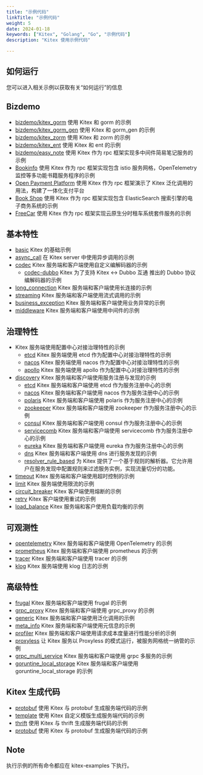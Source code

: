 ```yaml
---
title: "示例代码"
linkTitle: "示例代码"
weight: 5
date: 2024-01-18
keywords: ["Kitex", "Golang", "Go", "示例代码"]
description: "Kitex 使用示例代码"

---
```


## 如何运行

您可以进入相关示例以获取有关“如何运行”的信息

## Bizdemo

- [bizdemo/kitex_gorm](https://github.com/cloudwego/kitex-examples/tree/main/bizdemo/kitex_gorm) 使用 Kitex 和 gorm 的示例
- [bizdemo/kitex_gorm_gen](https://github.com/cloudwego/kitex-examples/tree/main/bizdemo/kitex_gorm_gen) 使用 Kitex 和 gorm_gen 的示例
- [bizdemo/kitex_zorm](https://github.com/cloudwego/kitex-examples/tree/main/bizdemo/kitex_zorm) 使用 Kitex 和 zorm 的示例
- [bizdemo/kitex_ent](https://github.com/cloudwego/kitex-examples/tree/main/bizdemo/kitex_ent) 使用 Kitex 和 ent 的示例
- [bizdemo/easy_note](https://github.com/cloudwego/kitex-examples/tree/main/bizdemo/easy_note) 使用 Kitex 作为 rpc 框架实现多中间件简易笔记服务的示例
- [Bookinfo](https://github.com/cloudwego/biz-demo/tree/main/bookinfo) 使用 Kitex 作为 rpc 框架实现包含 istio 服务网格，OpenTelemetry 监控等多功能书籍服务程序的示例
- [Open Payment Platform](https://github.com/cloudwego/biz-demo/tree/main/open-payment-platform) 使用 Kitex 作为 rpc 框架演示了 Kitex 泛化调用的用法，构建了一体化支付平台
- [Book Shop](https://github.com/cloudwego/biz-demo/tree/main/book-shop) 使用 Kitex 作为 rpc 框架实现包含 ElasticSearch 搜索引擎的电子商务系统的示例
- [FreeCar](https://github.com/CyanAsterisk/FreeCar) 使用 Kitex 作为 rpc 框架实现云原生分时租车系统套件服务的示例

## 基本特性

- [basic](https://github.com/cloudwego/kitex-examples/tree/main/basic) Kitex 的基础示例
- [async_call](https://github.com/cloudwego/kitex-examples/tree/main/async_call) 在 Kitex server 中使用异步调用的示例
- [codec](https://github.com/cloudwego/kitex-examples/tree/main/codec) Kitex 服务端和客户端使用自定义编解码器的示例
  - [codec-dubbo](https://github.com/kitex-contrib/codec-dubbo/tree/main/samples/helloworld) Kitex 为了支持 Kitex <-> Dubbo 互通 推出的 Dubbo 协议编解码器的示例
- [long_connection](https://github.com/cloudwego/kitex-examples/tree/main/longconnection) Kitex 服务端和客户端使用长连接的示例
- [streaming](https://github.com/cloudwego/kitex-examples/tree/main/streaming) Kitex 服务端和客户端使用流式调用的示例
- [business_exception](https://github.com/cloudwego/kitex-examples/tree/main/business_exception) Kitex 服务端和客户端使用业务异常的示例
- [middleware](https://github.com/cloudwego/kitex-examples/tree/main/middleware) Kitex 服务端和客户端使用中间件的示例

## 治理特性

- Kitex 服务端使用配置中心对接治理特性的示例
  - [etcd](https://github.com/kitex-contrib/config-etcd/tree/main/example) Kitex 服务端使用 etcd 作为配置中心对接治理特性的示例
  - [nacos](https://github.com/kitex-contrib/config-nacos/tree/main/example) Kitex 服务端使用 nacos 作为配置中心对接治理特性的示例
  - [apollo](https://github.com/kitex-contrib/config-apollo/tree/main/example) Kitex 服务端使用 apollo 作为配置中心对接治理特性的示例
- [discovery](https://github.com/cloudwego/kitex-examples/tree/main/discovery) Kitex 服务端和客户端使用服务注册与发现的示例
  - [etcd](https://github.com/kitex-contrib/registry-etcd/tree/main/example) Kitex 服务端和客户端使用 etcd 作为服务注册中心的示例
  - [nacos](https://github.com/kitex-contrib/registry-nacos/tree/main/example) Kitex 服务端和客户端使用 nacos 作为服务注册中心的示例
  - [polaris](https://github.com/kitex-contrib/registry-polaris/tree/main/example) Kitex 服务端和客户端使用 polaris 作为服务注册中心的示例
  - [zookeeper](https://github.com/kitex-contrib/registry-zookeeper) Kitex 服务端和客户端使用 zookeeper 作为服务注册中心的示例
  - [consul](https://github.com/kitex-contrib/registry-consul/tree/main/example) Kitex 服务端和客户端使用 consul 作为服务注册中心的示例
  - [servicecomb](https://github.com/kitex-contrib/registry-servicecomb/tree/main/example) Kitex 服务端和客户端使用 servicecomb 作为服务注册中心的示例
  - [eureka](https://github.com/kitex-contrib/registry-eureka/tree/main/example) Kitex 服务端和客户端使用 eureka 作为服务注册中心的示例
  - [dns](https://github.com/kitex-contrib/resolver-dns) Kitex 服务端和客户端使用 dns 进行服务发现的示例
  - [resolver_rule_based](https://github.com/kitex-contrib/resolver-rule-based/tree/main/demo) 为 Kitex 提供了一个基于规则的解析器。它允许用户在服务发现中配置规则来过滤服务实例，实现流量切分的功能。
- [timeout](https://github.com/cloudwego/kitex-examples/tree/main/governance/timeout) Kitex 服务端和客户端使用超时控制的示例
- [limit](https://github.com/cloudwego/kitex-examples/tree/main/governance/limit) Kitex 服务端使用限流的示例
- [circuit_breaker](https://github.com/cloudwego/kitex-examples/tree/main/governance/circuitbreak) Kitex 客户端使用熔断的示例
- [retry](https://github.com/cloudwego/kitex-examples/tree/main/governance/retry) Kitex 客户端使用重试的示例
- [load_balance](https://github.com/cloudwego/kitex-examples/tree/main/loadbalancer) Kitex 服务端和客户使用负载均衡的示例

## 可观测性

- [opentelemetry](https://github.com/cloudwego/kitex-examples/tree/main/opentelemetry) Kitex 服务端和客户端使用 OpenTelemetry 的示例
- [prometheus](https://github.com/cloudwego/kitex-examples/tree/main/prometheus) Kitex 服务端和客户端使用 prometheus 的示例
- [tracer](https://github.com/cloudwego/kitex-examples/tree/main/tracer) Kitex 服务端和客户端使用 tracer 的示例
- [klog](https://github.com/cloudwego/kitex-examples/tree/main/klog) Kitex 服务端使用 klog 日志的示例

## 高级特性

- [frugal](https://github.com/cloudwego/kitex-examples/tree/main/frugal) Kitex 服务端和客户端使用 frugal 的示例
- [grpc_proxy](https://github.com/cloudwego/kitex-examples/tree/main/grpcproxy) Kitex 服务端和客户端使用 grpc_proxy 的示例
- [generic](https://github.com/cloudwego/kitex-examples/tree/main/generic) Kitex 服务端和客户端使用泛化调用的示例
- [meta_info](https://github.com/cloudwego/kitex-examples/tree/main/metainfo) Kitex 服务端和客户端使用元信息的示例
- [profiler](https://github.com/cloudwego/kitex-examples/tree/main/profiler) Kitex 服务端和客户端使用请求成本度量进行性能分析的示例
- [proxyless](https://github.com/cloudwego/kitex-examples/tree/main/proxyless) 让 Kitex 服务以 Proxyless 的模式运行，被服务网格统一纳管的示例
- [grpc_multi_service](https://github.com/cloudwego/kitex-examples/tree/main/grpc_multi_service) Kitex 服务端和客户端使用 grpc 多服务的示例
- [goruntine_local_storage](https://github.com/cloudwego/kitex-examples/tree/main/goroutine-local-storage) Kitex 服务端和客户端使用 goruntine_local_storage 的示例

## Kitex 生成代码

- [protobuf](https://github.com/cloudwego/kitex-examples/tree/main/kitex/protobuf) 使用 Kitex 与 protobuf 生成服务端代码的示例
- [template](https://github.com/cloudwego/kitex-examples/tree/main/kitex/template) 使用 Kitex 自定义模版生成服务端代码的示例
- [thrift](https://github.com/cloudwego/kitex-examples/tree/main/kitex/thrift) 使用 Kitex 与 thrift 生成服务端代码的示例
- [protobuf](https://github.com/cloudwego/kitex-examples/tree/main/kitex/protobuf) 使用 Kitex 与 protobuf 生成服务端代码的示例

## Note

执行示例的所有命令都应在 kitex-examples 下执行。
